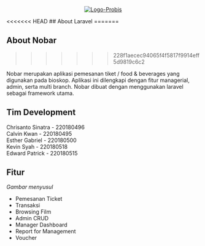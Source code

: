 <p align="center">
<a href="https://mhs.sib.stts.edu/k4nobar/" target="_blank"><img src="https://i.ibb.co/48rpZhN/Logo-Probis.png" alt="Logo-Probis" border="0"></a>
</p>
<<<<<<< HEAD
<!-- KOMENTAR README -->
## About Laravel
=======

## About Nobar
>>>>>>> 228f1aecec94065f4f5817f9914eff5d9819c6c2

Nobar merupakan aplikasi pemesanan tiket / food & beverages yang digunakan pada bioskop. Aplikasi ini dilengkapi dengan fitur managerial, admin, serta multi branch. Nobar dibuat dengan menggunakan laravel sebagai framework utama.

## Tim Development
Chrisanto Sinatra - 220180496 <br> 
Calvin Kwan - 220180495 <br>
Esther Gabriel - 220180500 <br>
Kevin Syah - 220180518 <br>
Edward Patrick -  220180515 <br>

## Fitur
<i>Gambar menyusul</i>
- Pemesanan Ticket
- Transaksi
- Browsing Film
- Admin CRUD
- Manager Dashboard
- Report for Management
- Voucher
